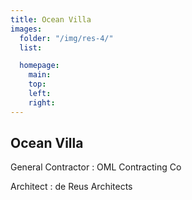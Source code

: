 ```yaml
---
title: Ocean Villa
images:
  folder: "/img/res-4/"
  list:

  homepage:
    main:
    top:
    left:
    right:
---
```

## Ocean Villa

General Contractor
: OML Contracting Co

Architect
: de Reus Architects
